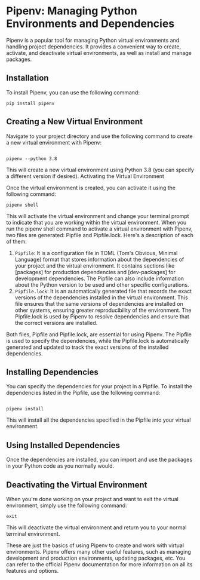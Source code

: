 # Pipenv: Managing Python Environments and Dependencies

Pipenv is a popular tool for managing Python virtual environments and handling project dependencies. It provides a convenient way to create, activate, and deactivate virtual environments, as well as install and manage packages.

## Installation

To install Pipenv, you can use the following command:

```
pip install pipenv
```
## Creating a New Virtual Environment

Navigate to your project directory and use the following command to create a new virtual environment with Pipenv:

```

pipenv --python 3.8

```

This will create a new virtual environment using Python 3.8 (you can specify a different version if desired).
Activating the Virtual Environment

Once the virtual environment is created, you can activate it using the following command:

```
pipenv shell
```

This will activate the virtual environment and change your terminal prompt to indicate that you are working within the virtual environment.
When you run the pipenv shell command to activate a virtual environment with Pipenv, two files are generated: Pipfile and Pipfile.lock.
Here's a description of each of them:

1. `Pipfile`: It is a configuration file in TOML (Tom's Obvious, Minimal Language) format that stores information about the dependencies of your project and the virtual environment. It contains sections like [packages] for production dependencies and [dev-packages] for development dependencies. The Pipfile can also include information about the Python version to be used and other specific configurations.
2. `Pipfile.lock`: It is an automatically generated file that records the exact versions of the dependencies installed in the virtual environment. This file ensures that the same versions of dependencies are installed on other systems, ensuring greater reproducibility of the environment. The Pipfile.lock is used by Pipenv to resolve dependencies and ensure that the correct versions are installed.

Both files, Pipfile and Pipfile.lock, are essential for using Pipenv. The Pipfile is used to specify the dependencies, while the Pipfile.lock is automatically generated and updated to track the exact versions of the installed dependencies.
## Installing Dependencies

You can specify the dependencies for your project in a Pipfile. To install the dependencies listed in the Pipfile, use the following command:

```

pipenv install
```

This will install all the dependencies specified in the Pipfile into your virtual environment.

## Using Installed Dependencies

Once the dependencies are installed, you can import and use the packages in your Python code as you normally would.

## Deactivating the Virtual Environment

When you're done working on your project and want to exit the virtual environment, simply use the following command:

```
exit

```
This will deactivate the virtual environment and return you to your normal terminal environment.


These are just the basics of using Pipenv to create and work with virtual environments. Pipenv offers many other useful features, such as managing development and production environments, updating packages, etc. You can refer to the official Pipenv documentation for more information on all its features and options.
